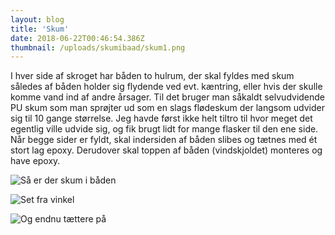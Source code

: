 ```yaml
---
layout: blog
title: 'Skum'
date: 2018-06-22T00:46:54.386Z
thumbnail: /uploads/skumibaad/skum1.png
---
```


I hver side af skroget har båden to hulrum, der skal fyldes med skum således af båden holder sig flydende ved evt. kæntring, eller hvis der skulle komme vand ind af andre årsager. Til det bruger man såkaldt selvudvidende PU skum som man sprøjter ud som en slags flødeskum der langsom udvider sig til 10 gange størrelse. Jeg havde først ikke helt tiltro til hvor meget det egentlig ville udvide sig, og fik brugt lidt for mange flasker til den ene side. Når begge sider er fyldt, skal indersiden af båden slibes og tætnes med ét stort lag epoxy. Derudover skal toppen af båden (vindskjoldet) monteres og have epoxy. 

![Så er der skum i båden](/uploads/skumibaad/skum1.png)

![Set fra vinkel](/uploads/skumibaad/skum2.png)

![Og endnu tættere på](/uploads/skumibaad/skum3.png)
